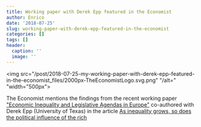 ```yaml
---
title: Working paper with Derek Epp featured in the Economist
author: Enrico
date: '2018-07-25'
slug: working-paper-with-derek-epp-featured-in-the-economist
categories: []
tags: []
header:
  caption: ''
  image: ''
---
```

<img src="/post/2018-07-25-my-working-paper-with-derek-epp-featured-in-the-economist_files/2000px-TheEconomistLogo.svg.png" "/alt=" "width="500px">

The Economist mentions the findings from the recent working paper ["Economic Inequality and Legislative Agendas in Europe"](https://enricoborghetto.netlify.com/publication/inequality_europe/) co-authored with Derek Epp (University of Texas) in the article [As inequality grows, so does the political influence of the rich](https://www.economist.com/finance-and-economics/2018/07/21/as-inequality-grows-so-does-the-political-influence-of-the-rich)    
  

